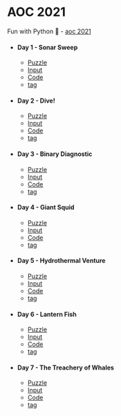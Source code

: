 # AOC 2021

Fun with Python :snake: - [aoc 2021](https://adventofcode.com/2021/)

* #### Day 1 - Sonar Sweep
  * [Puzzle](https://github.com/mukundv/AOC2021/blob/master/day1/day1.md)
  * [Input](https://github.com/mukundv/AOC2021/blob/master/day1/day1_input.txt)
  * [Code](https://github.com/mukundv/AOC2021/blob/master/day1/day1.py)
  * [tag](https://github.com/mukundv/AOC2021/releases/tag/day01)
* #### Day 2 - Dive!
  * [Puzzle](https://github.com/mukundv/AOC2021/blob/master/day2/day2.md)
  * [Input](https://github.com/mukundv/AOC2021/blob/master/day2/day2_input.txt)
  * [Code](https://github.com/mukundv/AOC2021/blob/master/day2/day2.py)
  * [tag](https://github.com/mukundv/AOC2021/releases/tag/day02)
* #### Day 3 - Binary Diagnostic
  * [Puzzle](https://github.com/mukundv/AOC2021/blob/master/day3/day3.md)
  * [Input](https://github.com/mukundv/AOC2021/blob/master/day3/day3_input.txt)
  * [Code](https://github.com/mukundv/AOC2021/blob/master/day3/day3.py)
  * [tag](https://github.com/mukundv/AOC2021/releases/tag/day03)
* #### Day 4 - Giant Squid
  * [Puzzle](https://github.com/mukundv/AOC2021/blob/master/day4/day4.md)
  * [Input](https://github.com/mukundv/AOC2021/blob/master/day4/day4_input.txt)
  * [Code](https://github.com/mukundv/AOC2021/blob/master/day4/day4.py)
  * [tag](https://github.com/mukundv/AOC2021/releases/tag/day04)
* #### Day 5 - Hydrothermal Venture
  * [Puzzle](https://github.com/mukundv/AOC2021/blob/master/day5/day5.md)
  * [Input](https://github.com/mukundv/AOC2021/blob/master/day5/day5_input.txt)
  * [Code](https://github.com/mukundv/AOC2021/blob/master/day5/day5.py)
  * [tag](https://github.com/mukundv/AOC2021/releases/tag/day05)
* #### Day 6 - Lantern Fish
  * [Puzzle](https://github.com/mukundv/AOC2021/blob/master/day6/day6.md)
  * [Input](https://github.com/mukundv/AOC2021/blob/master/day6/day6_input.txt)
  * [Code](https://github.com/mukundv/AOC2021/blob/master/day6/day6.py)
  * [tag](https://github.com/mukundv/AOC2021/releases/tag/day06)
* #### Day 7 - The Treachery of Whales
  * [Puzzle](https://github.com/mukundv/AOC2021/blob/master/day7/day7.md)
  * [Input](https://github.com/mukundv/AOC2021/blob/master/day7/day7_input.txt)
  * [Code](https://github.com/mukundv/AOC2021/blob/master/day7/day7.py)
  * [tag](https://github.com/mukundv/AOC2021/releases/tag/day07)
